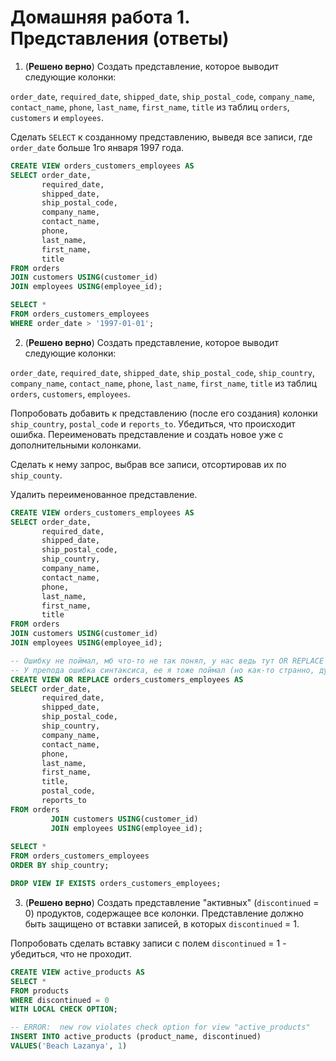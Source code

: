 # Домашняя работа 1. Представления (ответы)

1. (**Решено верно**) Создать представление, которое выводит следующие колонки:
   
`order_date`, `required_date`, `shipped_date`, `ship_postal_code`, `company_name`, `contact_name`, `phone`, `last_name`, `first_name`, `title` из таблиц `orders`, `customers` и `employees`.

Сделать `SELECT` к созданному представлению, выведя все записи, где `order_date` больше 1го января 1997 года.

```sql
CREATE VIEW orders_customers_employees AS
SELECT order_date, 
	   required_date, 
	   shipped_date, 
	   ship_postal_code, 
	   company_name, 
	   contact_name, 
	   phone,
	   last_name, 
	   first_name, 
	   title
FROM orders
JOIN customers USING(customer_id)
JOIN employees USING(employee_id);

SELECT *
FROM orders_customers_employees
WHERE order_date > '1997-01-01';
```

2. (**Решено верно**) Создать представление, которое выводит следующие колонки:

`order_date`, `required_date`, `shipped_date`, `ship_postal_code`, `ship_country`, `company_name`, `contact_name`, `phone`, `last_name`, `first_name`, `title` из таблиц `orders`, `customers`, `employees`.

Попробовать добавить к представлению (после его создания) колонки `ship_country`, `postal_code` и `reports_to`. Убедиться, что происходит ошибка. 
Переименовать представление и создать новое уже с дополнительными колонками.

Сделать к нему запрос, выбрав все записи, отсортировав их по `ship_county`.

Удалить переименованное представление.

```sql
CREATE VIEW orders_customers_employees AS
SELECT order_date, 
	   required_date, 
	   shipped_date,
	   ship_postal_code,
	   ship_country,
	   company_name,
	   contact_name,
	   phone,
	   last_name,
	   first_name,
	   title
FROM orders
JOIN customers USING(customer_id)
JOIN employees USING(employee_id);

-- Ошибку не поймал, мб что-то не так понял, у нас ведь тут OR REPLACE
-- У препода ошибка синтаксиса, ее я тоже поймал (но как-то странно, думаю просто ошибка преподавателя)
CREATE VIEW OR REPLACE orders_customers_employees AS
SELECT order_date,
       required_date,
       shipped_date,
       ship_postal_code,
       ship_country,
       company_name,
       contact_name,
       phone,
       last_name,
       first_name,
       title,
       postal_code,
       reports_to
FROM orders
         JOIN customers USING(customer_id)
         JOIN employees USING(employee_id);
         
SELECT *
FROM orders_customers_employees
ORDER BY ship_country;

DROP VIEW IF EXISTS orders_customers_employees;
```


3. (**Решено верно**) Создать представление "активных" (`discontinued` = 0) продуктов, содержащее все колонки. Представление должно быть защищено от вставки записей, в которых `discontinued` = 1.

Попробовать сделать вставку записи с полем `discontinued` = 1 - убедиться, что не проходит.

```sql
CREATE VIEW active_products AS
SELECT *
FROM products
WHERE discontinued = 0
WITH LOCAL CHECK OPTION;

-- ERROR:  new row violates check option for view "active_products"
INSERT INTO active_products (product_name, discontinued)
VALUES('Beach Lazanya', 1)
```
